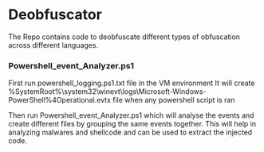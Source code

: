 # Deobfuscator
The Repo contains code to deobfuscate different types of obfuscation across different languages.

### Powershell_event_Analyzer.ps1
First run powershell_logging.ps1.txt file in the VM environment
It will create %SystemRoot%\system32\winevt\logs\Microsoft-Windows-PowerShell%4Operational.evtx file when any powershell script is ran

Then run  Powershell_event_Analyzer.ps1 which will analyse the events and create different files by grouping the same events together.
This will help in analyzing malwares and shellcode and can be used to extract the injected code.
